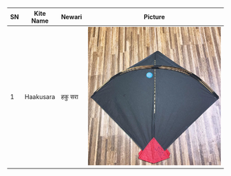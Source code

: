 
| SN  | Kite Name      | Newari        |Picture                                                                                   |
|-----|----------------|---------------|-------------------------------------------------------------------------------------------|
| 1   | Haakusara      | हकु सरा        | ![image1](https://raw.githubusercontent.com/SarjyantShrestha/changa-dataset/refs/heads/main/kitesImg/black.jpg) |
